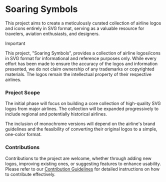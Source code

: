# Soaring Symbols

This project aims to create a meticulously curated collection of airline logos and icons entirely in SVG format, serving as a valuable resource for travelers, aviation enthusiasts, and designers.

> [!IMPORTANT]
> This project, "Soaring Symbols", provides a collection of airline logos/icons in SVG format for informational and reference purposes only. While every effort has been made to ensure the accuracy of the logos and information presented, we do not claim ownership of any trademarks or copyrighted materials. The logos remain the intellectual property of their respective airlines.

### Project Scope

The initial phase will focus on building a core collection of high-quality SVG logos from major airlines. The collection will be expanded progressively to include regional and potentially historical airlines.

The inclusion of monochrome versions will depend on the airline's brand guidelines and the feasibility of converting their original logos to a simple, one-color format.

### Contributions

Contributions to the project are welcome, whether through adding new logos, improving existing ones, or suggesting features to enhance usability. Please refer to our [Contribution Guidelines](https://github.com/anhthang/soaring-symbols/blob/main/CONTRIBUTING.md) for detailed instructions on how to contribute effectively.

